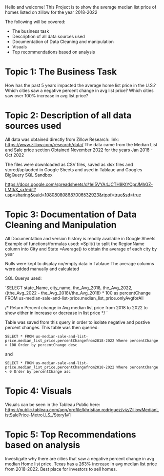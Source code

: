 Hello and welcome!
This Project is to show the average median list price of homes listed on zillow for the year 2018-2022

The following will be covered:
* The business task
* Description of all data sources used
* Documentation of Data Cleaning and manipulation
* Visuals
* Top recommendations based on analysis

# Topic 1: The Business Task #

How has the past 5 years impacted the average home list price in the U.S.?
Which cities saw a negative percent change in avg list price?
Which cities saw over 100% increase in avg list price?

# Topic 2: Description of all data sources used #

All data was obtained directly from Zillow Research:
link: https://www.zillow.com/research/data/ 
The data came from the Median List and Sale price section
Obtained November 2022 for the years Jan 2018 - Oct 2022

The files were downloaded as CSV files, saved as xlsx files and stored/uplaoded in Google Sheets and used in Tablaue and Googles BigQuery SQL Sandbox

https://docs.google.com/spreadsheets/d/1ei5VYA4JCTH9KtYCprJMhGZ-LMtkX_sx/edit?usp=sharing&ouid=108080808687006532923&rtpof=true&sd=true

# Topic 3: Documentation of Data Cleaning and Manipulation #
All Documentation and version history is readily available in Google Sheets
Example of functions/formulas used:
=Split() to split the RegionName column into City and State
=Average() to obtain the average of each city by year

Nulls were kept to display no/empty data in Tablaue
The average columns were added manually and calculated

SQL Querys used:

`SELECT state_Name, city_name, the_Avg_2018, the_Avg_2022, ((the_Avg_2022 - the_Avg_2018)/the_Avg_2018) * 100 as percentChange
FROM us-median-sale-and-list-price.median_list_price.onlyAvgforAll

/* Return Percent change in Avg median list price from 2018 to 2022 to show either in increase or decrease in list price */ `

Table was saved from this query in order to isolate negative and postive percent changes. This table was then queried:

`SELECT *
FROM us-median-sale-and-list-price.median_list_price.percentChangefrom2018-2022
Where percentChange > 100
Order by percentChange desc `

and

`SELECT *
FROM us-median-sale-and-list-price.median_list_price.percentChangefrom2018-2022
Where percentChange < 0
Order by percentChange asc `

# Topic 4: Visuals #
Visuals can be seen in the Tableau Public here:
https://public.tableau.com/app/profile/khristian.rodriguez/viz/ZillowMedianListSalePrice-MetroU_S_/Story1#1

# Topic 5: Top Recommendations based on analysis #
Investigate why there are cities that saw a negative percent change in avg median Home list price.
Texas has a 263% increase in avg median list price from 2018-2022. Best place for investors to sell homes.



